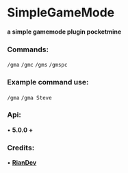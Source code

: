 # SimpleGameMode
**a simple gamemode plugin pocketmine**
### Commands:
```/gma```
```/gmc```
```/gms```
```/gmspc```
### Example command use:
```/gma```
```/gma Steve```
### Api:
• **5.0.0 +**
### Credits:
• **[RianDev](https://github.com/rianmlna)**
